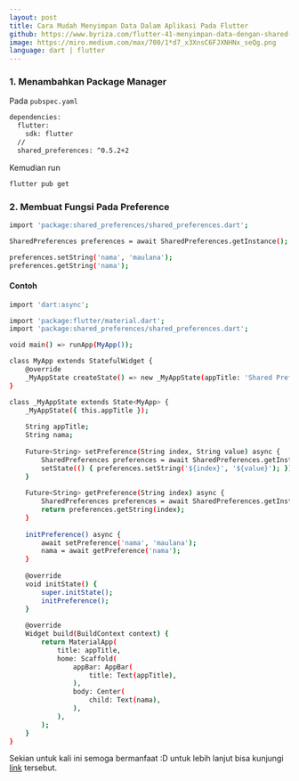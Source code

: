 ```yaml
---
layout: post
title: Cara Mudah Menyimpan Data Dalam Aplikasi Pada Flutter
github: https://www.byriza.com/flutter-41-menyimpan-data-dengan-shared-preferences-pada-flutter
image: https://miro.medium.com/max/700/1*d7_x3XnsC6FJXNHNx_seQg.png
language: dart | flutter
---
```


### 1. Menambahkan Package Manager
Pada `pubspec.yaml`
```bash
dependencies:
  flutter:
    sdk: flutter
  //
  shared_preferences: ^0.5.2+2
```

Kemudian run
```bash
flutter pub get
```

### 2. Membuat Fungsi Pada Preference
```bash
import 'package:shared_preferences/shared_preferences.dart';

SharedPreferences preferences = await SharedPreferences.getInstance();

preferences.setString('nama', 'maulana');
preferences.getString('nama');
```

#### Contoh
```bash
import 'dart:async';

import 'package:flutter/material.dart';
import 'package:shared_preferences/shared_preferences.dart';

void main() => runApp(MyApp());

class MyApp extends StatefulWidget {
    @override
    _MyAppState createState() => new _MyAppState(appTitle: 'Shared Preference Demo');
}

class _MyAppState extends State<MyApp> {
    _MyAppState({ this.appTitle });
    
    String appTitle;
    String nama;
    
    Future<String> setPreference(String index, String value) async {
        SharedPreferences preferences = await SharedPreferences.getInstance();
        setState(() { preferences.setString('${index}', '${value}'); });
    }
    
    Future<String> getPreference(String index) async {
        SharedPreferences preferences = await SharedPreferences.getInstance();
        return preferences.getString(index);
    }
    
    initPreference() async {
        await setPreference('nama', 'maulana');
        nama = await getPreference('nama');
    }
    
    @override
    void initState() {
        super.initState();
        initPreference();
    }
    
    @override
    Widget build(BuildContext context) {
        return MaterialApp(
            title: appTitle,
            home: Scaffold(
                appBar: AppBar(
                    title: Text(appTitle),
                ),
                body: Center(
                    child: Text(nama),
                ),
            ),
        );
    }
}
```

Sekian untuk kali ini semoga bermanfaat :D untuk lebih lanjut bisa kunjungi [link](https://www.byriza.com/flutter-41-menyimpan-data-dengan-shared-preferences-pada-flutter) tersebut.
